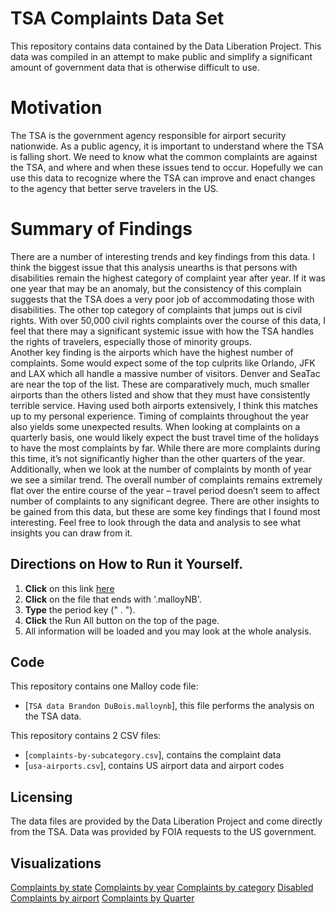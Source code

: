 ﻿# TSA Complaints Data Set

This repository contains data contained by the Data Liberation Project.  This data was compiled in an attempt to make public and simplify a significant amount of government data that is otherwise difficult to use. 


# Motivation
The TSA is the government agency responsible for airport security nationwide.  As a public agency, it is important to understand where the TSA is falling short.  We need to know what the common complaints are against the TSA, and where and when these issues tend to occur.  Hopefully we can use this data to recognize where the TSA can improve and enact changes to the agency that better serve travelers in the US.  

# Summary of Findings
There are a number of interesting trends and key findings from this data.  I think the biggest issue that this analysis unearths is that persons with disabilities remain the highest category of complaint year after year.  If it was one year that may be an anomaly, but the consistency of this complain suggests that the TSA does a very poor job of accommodating those with disabilities.  The other top category of complaints that jumps out is civil rights.  With over 50,000 civil rights complaints over the course of this data, I feel that there may a significant systemic issue with how the TSA handles the rights of travelers, especially those of minority groups.  
Another key finding is the airports which have the highest number of complaints.  Some would expect some of the top culprits like Orlando, JFK and LAX which all handle a massive number of visitors.  Denver and SeaTac are near the top of the list.  These are comparatively much, much smaller airports than the others listed and show that they must have consistently terrible service.  Having used both airports extensively, I think this matches up to my personal experience.
Timing of complaints throughout the year also yields some unexpected results.  When looking at complaints on a quarterly basis, one would likely expect the bust travel time of the holidays to have the most complaints by far.  While there are more complaints during this time, it’s not significantly higher than the other quarters of the year.  Additionally, when we look at the number of complaints by month of year we see a similar trend.  The overall number of complaints remains extremely flat over the entire course of the year – travel period doesn’t seem to affect number of complaints to any significant degree.
There are other insights to be gained from this data, but these are some key findings that I found most interesting.  Feel free to look through the data and analysis to see what insights you can draw from it.  

## Directions on How to Run it Yourself. 
1.  **Click** on this link [here](https://github.com/BrandonDuBois1/Malloy-TSA) 
2.   **Click** on the file that ends with '.malloyNB'.
3.   **Type** the period key (" . "). 
4.   **Click** the Run All button on the top of the page. 
5. All information will be loaded and you may look at the whole analysis.


## Code

This repository contains one Malloy code file:
- [`TSA data Brandon DuBois.malloynb`], this file performs the analysis on the TSA data.

This repository contains 2 CSV files:
- [`complaints-by-subcategory.csv`], contains the complaint data 
- [`usa-airports.csv`], contains US airport data and airport codes

## Licensing 

The data files are provided by the Data Liberation Project and come directly from the TSA.  Data was provided by FOIA requests to the US government.  

## Visualizations
[Complaints by state](https://imgur.com/a/ldbNLZF)
[Complaints by year](https://imgur.com/a/lTAXMvf)
[Complaints by category](https://imgur.com/a/7CA7HZL)
[Disabled Complaints by airport](https://imgur.com/a/8y33YHr)
[Complaints by Quarter](https://imgur.com/a/KTJJKDX)
